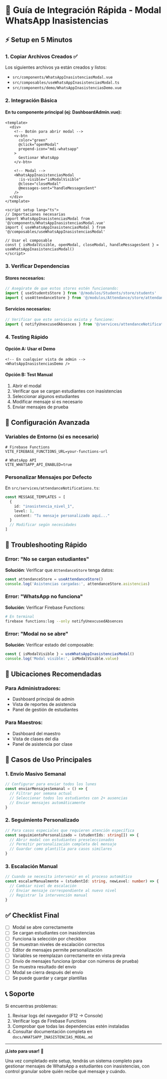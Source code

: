 # 🚀 Guía de Integración Rápida - Modal WhatsApp Inasistencias

## ⚡ Setup en 5 Minutos

### 1. Copiar Archivos Creados ✅

Los siguientes archivos ya están creados y listos:
- `src/components/WhatsAppInasistenciasModal.vue`
- `src/composables/useWhatsAppInasistenciasModal.ts`  
- `src/components/demo/WhatsAppInasistenciasDemo.vue`

### 2. Integración Básica

#### En tu componente principal (ej: DashboardAdmin.vue):

```vue
<template>
  <div>
    <!-- Botón para abrir modal -->
    <v-btn 
      color="green" 
      @click="openModal"
      prepend-icon="mdi-whatsapp"
    >
      Gestionar WhatsApp
    </v-btn>

    <!-- Modal -->
    <WhatsAppInasistenciasModal
      :is-visible="isModalVisible"
      @close="closeModal"
      @messages-sent="handleMessagesSent"
    />
  </div>
</template>

<script setup lang="ts">
// Importaciones necesarias
import WhatsAppInasistenciasModal from '@/components/WhatsAppInasistenciasModal.vue'
import { useWhatsAppInasistenciasModal } from '@/composables/useWhatsAppInasistenciasModal'

// Usar el composable
const { isModalVisible, openModal, closeModal, handleMessagesSent } = useWhatsAppInasistenciasModal()
</script>
```

### 3. Verificar Dependencias

#### Stores necesarios:
```typescript
// Asegúrate de que estos stores estén funcionando:
import { useStudentsStore } from '@/modulos/Students/store/students'
import { useAttendanceStore } from '@/modulos/Attendance/store/attendance'
```

#### Servicios necesarios:
```typescript
// Verificar que este servicio exista y funcione:
import { notifyUnexcusedAbsences } from '@/services/attendanceNotifications'
```

### 4. Testing Rápido

#### Opción A: Usar el Demo
```vue
<!-- En cualquier vista de admin -->
<WhatsAppInasistenciasDemo />
```

#### Opción B: Test Manual
1. Abrir el modal
2. Verificar que se cargan estudiantes con inasistencias
3. Seleccionar algunos estudiantes
4. Modificar mensaje si es necesario
5. Enviar mensajes de prueba

## 🔧 Configuración Avanzada

### Variables de Entorno (si es necesario)

```env
# Firebase Functions
VITE_FIREBASE_FUNCTIONS_URL=your-functions-url

# WhatsApp API
VITE_WHATSAPP_API_ENABLED=true
```

### Personalizar Mensajes por Defecto

En `src/services/attendanceNotifications.ts`:
```typescript
const MESSAGE_TEMPLATES = [
  {
    id: "inasistencia_nivel_1",
    level: 1,
    content: "Tu mensaje personalizado aquí..."
  }
  // Modificar según necesidades
]
```

## 🐛 Troubleshooting Rápido

### Error: "No se cargan estudiantes"
**Solución**: Verificar que `AttendanceStore` tenga datos:
```typescript
const attendanceStore = useAttendanceStore()
console.log('Asistencias cargadas:', attendanceStore.asistencias)
```

### Error: "WhatsApp no funciona"
**Solución**: Verificar Firebase Functions:
```bash
# En terminal
firebase functions:log --only notifyUnexcusedAbsences
```

### Error: "Modal no se abre"
**Solución**: Verificar estado del composable:
```typescript
const { isModalVisible } = useWhatsAppInasistenciasModal()
console.log('Modal visible:', isModalVisible.value)
```

## 📍 Ubicaciones Recomendadas

### Para Administradores:
- Dashboard principal de admin
- Vista de reportes de asistencia
- Panel de gestión de estudiantes

### Para Maestros:
- Dashboard del maestro
- Vista de clases del día
- Panel de asistencia por clase

## 🎯 Casos de Uso Principales

### 1. Envío Masivo Semanal
```typescript
// Configurar para enviar todos los lunes
const enviarMensajesSemanal = () => {
  // Filtrar por semana actual
  // Seleccionar todos los estudiantes con 2+ ausencias
  // Enviar mensajes automáticamente
}
```

### 2. Seguimiento Personalizado
```typescript
// Para casos especiales que requieren atención específica
const seguimientoPersonalizado = (studentIds: string[]) => {
  // Abrir modal con estudiantes preseleccionados
  // Permitir personalización completa del mensaje
  // Guardar como plantilla para casos similares
}
```

### 3. Escalación Manual
```typescript
// Cuando se necesita intervenir en el proceso automático
const escalarManualmente = (studentId: string, newLevel: number) => {
  // Cambiar nivel de escalación
  // Enviar mensaje correspondiente al nuevo nivel
  // Registrar la intervención manual
}
```

## ✅ Checklist Final

- [ ] Modal se abre correctamente
- [ ] Se cargan estudiantes con inasistencias
- [ ] Funciona la selección por checkbox
- [ ] Se muestran niveles de escalación correctos
- [ ] Editor de mensajes permite personalización
- [ ] Variables se reemplazan correctamente en vista previa
- [ ] Envío de mensajes funciona (probar con números de prueba)
- [ ] Se muestra resultado del envío
- [ ] Modal se cierra después del envío
- [ ] Se puede guardar y cargar plantillas

## 📞 Soporte

Si encuentras problemas:
1. Revisar logs del navegador (F12 → Console)
2. Verificar logs de Firebase Functions
3. Comprobar que todas las dependencias estén instaladas
4. Consultar documentación completa en `docs/WHATSAPP_INASISTENCIAS_MODAL.md`

---

**¡Listo para usar!** 🎉

Una vez completado este setup, tendrás un sistema completo para gestionar mensajes de WhatsApp a estudiantes con inasistencias, con control granular sobre quién recibe qué mensaje y cuándo.
